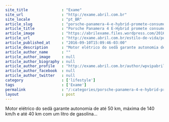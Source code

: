 ```yaml
---
site_title               : "Exame"
site_url                 : "http://exame.abril.com.br"
site_locale              : "pt_BR"
article_slug             : "porsche-panamera-4-e-hybrid-promete-consumo-de-ate-40-km-l"
article_title            : "Porsche Panamera 4 E-Hybrid promete consumo de até 40 km/l"
article_image            : "https://abrilexame.files.wordpress.com/2016/09/size_960_16_9_porsche8.jpg?quality=70&strip=all&w=960"
article_url              : "http://exame.abril.com.br/estilo-de-vida/porsche-panamera-4-e-hybrid-promete-consumo-de-ate-40-km-l/"
article_published_at     : "2016-09-10T15:09:46-03:00"
article_description      : "Motor elétrico do sedã garante autonomia de até 50 km, máxima de 140 km/h e até 40 km com um litro de gasolina..."
article_author_name      : ""
article_author_image     : null
article_author_biography : null
article_author_profile   : "http://exame.abril.com.br/author/wpvipabril/"
article_author_facebook  : null
article_author_twitter   : null
category                 : ['lifestyle']
tags                     : ['Exame']
permalink                : "/:categories/porsche-panamera-4-e-hybrid-promete-consumo-de-ate-40-km-l/"
layout                   : post
---
```


Motor elétrico do sedã garante autonomia de até 50 km, máxima de 140 km/h e até 40 km com um litro de gasolina...
